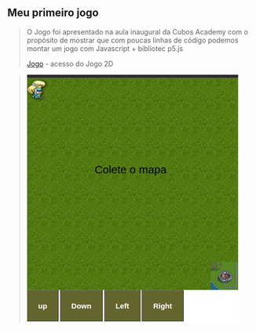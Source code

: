 ## Meu primeiro jogo

> O Jogo foi apresentado na aula inaugural da Cubos Academy
> com o propósito de mostrar que com poucas linhas de código
> podemos montar um jogo com Javascript + bibliotec p5.js
>
> [Jogo](https://daian4.github.io/Primeiro-joguinho/) - acesso do Jogo 2D

>![](./mapa.png)
